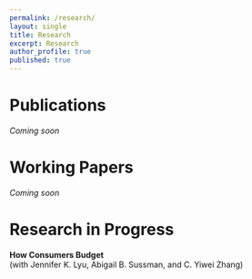 ```yaml
---
permalink: /research/
layout: single
title: Research
excerpt: Research
author_profile: true
published: true
---
```


Publications
======

*Coming soon*

Working Papers
======

*Coming soon*

Research in Progress
======

**How Consumers Budget**  
(with Jennifer K. Lyu, Abigail B. Sussman, and C. Yiwei Zhang)
